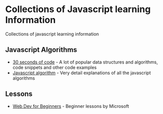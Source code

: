 # Collections of Javascript learning Information
Collections of javascript learning information

## Javascript Algorithms
- [30 seconds of code](https://github.com/30-seconds/30-seconds-of-code) - A lot of popular data structures and algorithms, code snippets and other code examples
- [Javascript algorithm](https://github.com/trekhleb/javascript-algorithms) - Very detail explanations of all the javascript algorithms

## Lessons
- [Web Dev for Beginners](https://github.com/microsoft/Web-Dev-For-Beginners) - Beginner lessons by Microsoft
